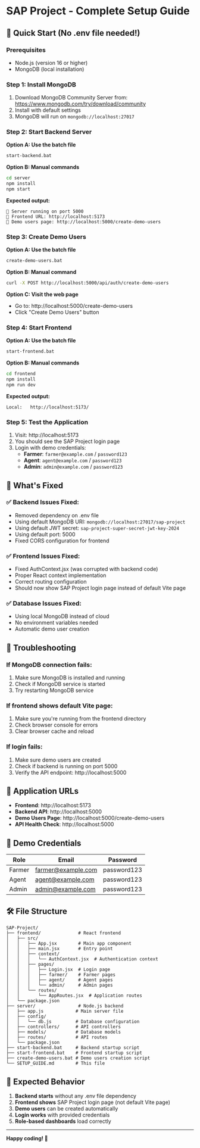 # SAP Project - Complete Setup Guide

## 🚀 Quick Start (No .env file needed!)

### Prerequisites
- Node.js (version 16 or higher)
- MongoDB (local installation)

### Step 1: Install MongoDB
1. Download MongoDB Community Server from: https://www.mongodb.com/try/download/community
2. Install with default settings
3. MongoDB will run on `mongodb://localhost:27017`

### Step 2: Start Backend Server
**Option A: Use the batch file**
```bash
start-backend.bat
```

**Option B: Manual commands**
```bash
cd server
npm install
npm start
```

**Expected output:**
```
🚀 Server running on port 5000
📱 Frontend URL: http://localhost:5173
🔗 Demo users page: http://localhost:5000/create-demo-users
```

### Step 3: Create Demo Users
**Option A: Use the batch file**
```bash
create-demo-users.bat
```

**Option B: Manual command**
```bash
curl -X POST http://localhost:5000/api/auth/create-demo-users
```

**Option C: Visit the web page**
- Go to: http://localhost:5000/create-demo-users
- Click "Create Demo Users" button

### Step 4: Start Frontend
**Option A: Use the batch file**
```bash
start-frontend.bat
```

**Option B: Manual commands**
```bash
cd frontend
npm install
npm run dev
```

**Expected output:**
```
Local:   http://localhost:5173/
```

### Step 5: Test the Application
1. Visit: http://localhost:5173
2. You should see the SAP Project login page
3. Login with demo credentials:
   - **Farmer**: `farmer@example.com` / `password123`
   - **Agent**: `agent@example.com` / `password123`
   - **Admin**: `admin@example.com` / `password123`

## 🔧 What's Fixed

### ✅ Backend Issues Fixed:
- Removed dependency on .env file
- Using default MongoDB URI: `mongodb://localhost:27017/sap-project`
- Using default JWT secret: `sap-project-super-secret-jwt-key-2024`
- Using default port: 5000
- Fixed CORS configuration for frontend

### ✅ Frontend Issues Fixed:
- Fixed AuthContext.jsx (was corrupted with backend code)
- Proper React context implementation
- Correct routing configuration
- Should now show SAP Project login page instead of default Vite page

### ✅ Database Issues Fixed:
- Using local MongoDB instead of cloud
- No environment variables needed
- Automatic demo user creation

## 🐛 Troubleshooting

### If MongoDB connection fails:
1. Make sure MongoDB is installed and running
2. Check if MongoDB service is started
3. Try restarting MongoDB service

### If frontend shows default Vite page:
1. Make sure you're running from the frontend directory
2. Check browser console for errors
3. Clear browser cache and reload

### If login fails:
1. Make sure demo users are created
2. Check if backend is running on port 5000
3. Verify the API endpoint: http://localhost:5000

## 📱 Application URLs

- **Frontend**: http://localhost:5173
- **Backend API**: http://localhost:5000
- **Demo Users Page**: http://localhost:5000/create-demo-users
- **API Health Check**: http://localhost:5000

## 🔑 Demo Credentials

| Role | Email | Password |
|------|-------|----------|
| Farmer | farmer@example.com | password123 |
| Agent | agent@example.com | password123 |
| Admin | admin@example.com | password123 |

## 🛠️ File Structure

```
SAP-Project/
├── frontend/              # React frontend
│   ├── src/
│   │   ├── App.jsx        # Main app component
│   │   ├── main.jsx       # Entry point
│   │   ├── context/
│   │   │   └── AuthContext.jsx  # Authentication context
│   │   ├── pages/
│   │   │   ├── Login.jsx  # Login page
│   │   │   ├── farmer/    # Farmer pages
│   │   │   ├── agent/     # Agent pages
│   │   │   └── admin/     # Admin pages
│   │   └── routes/
│   │       └── AppRoutes.jsx  # Application routes
│   └── package.json
├── server/                # Node.js backend
│   ├── app.js            # Main server file
│   ├── config/
│   │   └── db.js         # Database configuration
│   ├── controllers/      # API controllers
│   ├── models/           # Database models
│   ├── routes/           # API routes
│   └── package.json
├── start-backend.bat     # Backend startup script
├── start-frontend.bat    # Frontend startup script
├── create-demo-users.bat # Demo users creation script
└── SETUP_GUIDE.md        # This file
```

## 🎯 Expected Behavior

1. **Backend starts** without any .env file dependency
2. **Frontend shows** SAP Project login page (not default Vite page)
3. **Demo users** can be created automatically
4. **Login works** with provided credentials
5. **Role-based dashboards** load correctly

---

**Happy coding! 🚀** 